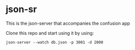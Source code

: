 # json-sr

This is the json-server that accompanies the confusion app

Clone this repo and start using it by using:

`json-server --watch db.json -p 3001 -d 2000`